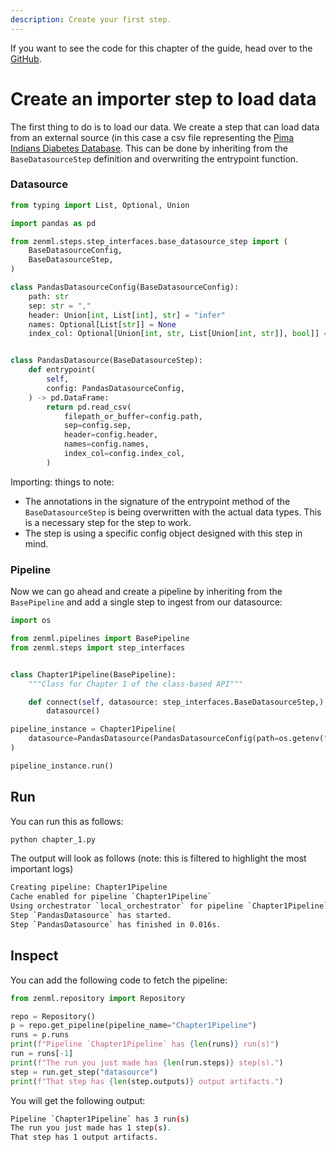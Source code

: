 ```yaml
---
description: Create your first step.
---
```


If you want to see the code for this chapter of the guide, head over to the [GitHub](https://github.com/zenml-io/zenml/tree/main/examples/class_based_api/chapter_1.py).

# Create an importer step to load data

The first thing to do is to load our data. We create a step that can load data from an external source (in this case 
a csv file representing the [Pima Indians Diabetes Database](https://www.kaggle.com/uciml/pima-indians-diabetes-database). 
This can be done by inheriting from the `BaseDatasourceStep` definition and overwriting the entrypoint function.

### Datasource

```python
from typing import List, Optional, Union

import pandas as pd

from zenml.steps.step_interfaces.base_datasource_step import (
    BaseDatasourceConfig,
    BaseDatasourceStep,
)

class PandasDatasourceConfig(BaseDatasourceConfig):
    path: str
    sep: str = ","
    header: Union[int, List[int], str] = "infer"
    names: Optional[List[str]] = None
    index_col: Optional[Union[int, str, List[Union[int, str]], bool]] = None


class PandasDatasource(BaseDatasourceStep):
    def entrypoint(
        self,
        config: PandasDatasourceConfig,
    ) -> pd.DataFrame:
        return pd.read_csv(
            filepath_or_buffer=config.path,
            sep=config.sep,
            header=config.header,
            names=config.names,
            index_col=config.index_col,
        )
```

Importing: things to note:

- The annotations in the signature of the entrypoint method of the `BaseDatasourceStep` is being overwritten with the 
actual data types. This is a necessary step for the step to work.
- The step is using a specific config object designed with this step in mind.

### Pipeline

Now we can go ahead and create a pipeline by inheriting from the `BasePipeline` and add a single step to ingest from our
datasource:

```python
import os

from zenml.pipelines import BasePipeline
from zenml.steps import step_interfaces


class Chapter1Pipeline(BasePipeline):
    """Class for Chapter 1 of the class-based API"""

    def connect(self, datasource: step_interfaces.BaseDatasourceStep,) -> None:
        datasource()

pipeline_instance = Chapter1Pipeline(
    datasource=PandasDatasource(PandasDatasourceConfig(path=os.getenv("data")))
)

pipeline_instance.run()
```

## Run

You can run this as follows:

```python
python chapter_1.py
```

The output will look as follows (note: this is filtered to highlight the most important logs)

```bash
Creating pipeline: Chapter1Pipeline
Cache enabled for pipeline `Chapter1Pipeline`
Using orchestrator `local_orchestrator` for pipeline `Chapter1Pipeline`. Running pipeline..
Step `PandasDatasource` has started.
Step `PandasDatasource` has finished in 0.016s.
```

## Inspect

You can add the following code to fetch the pipeline:

```python
from zenml.repository import Repository

repo = Repository()
p = repo.get_pipeline(pipeline_name="Chapter1Pipeline")
runs = p.runs
print(f"Pipeline `Chapter1Pipeline` has {len(runs)} run(s)")
run = runs[-1]
print(f"The run you just made has {len(run.steps)} step(s).")
step = run.get_step("datasource")
print(f"That step has {len(step.outputs)} output artifacts.")
```

You will get the following output:

```bash
Pipeline `Chapter1Pipeline` has 3 run(s)
The run you just made has 1 step(s).
That step has 1 output artifacts.
```


